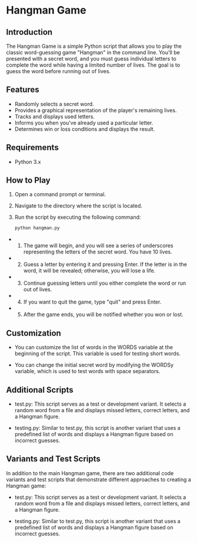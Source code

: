 # Hangman Game

## Introduction

The Hangman Game is a simple Python script that allows you to play the classic word-guessing game "Hangman" in the command line. You'll be presented with a secret word, and you must guess individual letters to complete the word while having a limited number of lives. The goal is to guess the word before running out of lives.

## Features

- Randomly selects a secret word.
- Provides a graphical representation of the player's remaining lives.
- Tracks and displays used letters.
- Informs you when you've already used a particular letter.
- Determines win or loss conditions and displays the result.

## Requirements

- Python 3.x

## How to Play

1. Open a command prompt or terminal.

2. Navigate to the directory where the script is located.

3. Run the script by executing the following command:

   ```bash
   python hangman.py


- 1. The game will begin, and you will see a series of underscores representing the letters of the secret word. You have 10 lives.

- 2. Guess a letter by entering it and pressing Enter. If the letter is in the word, it will be revealed; otherwise, you will lose a life.

- 3. Continue guessing letters until you either complete the word or run out of lives.

- 4. If you want to quit the game, type "quit" and press Enter.

- 5. After the game ends, you will be notified whether you won or lost.

## Customization
- You can customize the list of words in the WORDS variable at the beginning of the script. This variable is used for testing short words.

- You can change the initial secret word by modifying the WORDSy variable, which is used to test words with space separators.


## Additional Scripts
- test.py: This script serves as a test or development variant. It selects a random word from a file and displays missed letters, correct letters, and a Hangman figure.

- testing.py: Similar to test.py, this script is another variant that uses a predefined list of words and displays a Hangman figure based on incorrect guesses.


## Variants and Test Scripts

In addition to the main Hangman game, there are two additional code variants and test scripts that demonstrate different approaches to creating a Hangman game:

- test.py: This script serves as a test or development variant. It selects a random word from a file and displays missed letters, correct letters, and a Hangman figure.

- testing.py: Similar to test.py, this script is another variant that uses a predefined list of words and displays a Hangman figure based on incorrect guesses.
